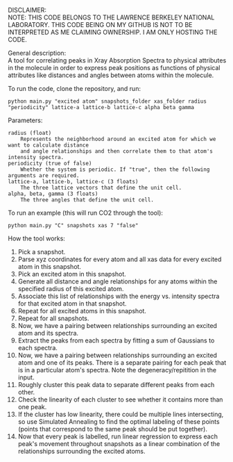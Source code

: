 DISCLAIMER:  
NOTE: THIS CODE BELONGS TO THE LAWRENCE BERKELEY NATIONAL LABORATORY. THIS CODE BEING ON MY GITHUB IS NOT TO BE INTERPRETED AS ME CLAIMING OWNERSHIP. I AM ONLY HOSTING THE CODE.  
  
General description:  
A tool for correlating peaks in Xray Absorption Spectra to physical attributes in the molecule in order to express peak positions as functions of physical attributes like distances and angles between atoms within the molecule.  
  
To run the code, clone the repository, and run:  
  
	python main.py "excited atom" snapshots_folder xas_folder radius "periodicity" lattice-a lattice-b lattice-c alpha beta gamma  
  
Parameters:  
  
	radius (float)  
		Represents the neighborhood around an excited atom for which we want to calculate distance  
		and angle relationships and then correlate them to that atom's intensity spectra.  
	periodicity (true of false)  
		Whether the system is periodic. If "true", then the following arguments are required.  
	lattice-a, lattice-b, lattice-c (3 floats)  
		The three lattice vectors that define the unit cell.  
	alpha, beta, gamma (3 floats)   
		The three angles that define the unit cell.  
  
To run an example (this will run CO2 through the tool):  
  
    python main.py "C" snapshots xas 7 "false"
  
How the tool works:  
1. Pick a snapshot.  
2. Parse xyz coordinates for every atom and all xas data for every excited atom in this snapshot.  
3. Pick an excited atom in this snapshot.  
4. Generate all distance and angle relationships for any atoms within the specified radius of this excited atom.  
5. Associate this list of relationships with the energy vs. intensity spectra for that excited atom in that snapshot.  
6. Repeat for all excited atoms in this snapshot.  
7. Repeat for all snapshots.  
8. Now, we have a pairing between relationships surrounding an excited atom and its spectra.  
9. Extract the peaks from each spectra by fitting a sum of Gaussians to each spectra.  
10. Now, we have a pairing between relationships surrounding an excited atom and one of its peaks. There is a separate pairing for each peak that is in a particular atom's spectra. Note the degeneracy/repitition in the input.  
11. Roughly cluster this peak data to separate different peaks from each other.  
12. Check the linearity of each cluster to see whether it contains more than one peak.  
13. If the cluster has low linearity, there could be multiple lines intersecting, so use Simulated Annealing to find the optimal labeling of these points (points that correspond to the same peak should be put together).  
14. Now that every peak is labelled, run linear regression to express each peak's movement throughout snapshots as a linear combination of the relationships surrounding the excited atoms.  
